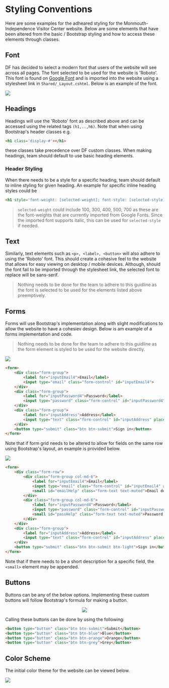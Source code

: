 # Styling Conventions

Here are some examples for the adheared styling for the Monmouth-Independence Visitor Center website. Below are some elements that have been altered from the basic / Bootstrap styling and how to access these elements through classes.

## Font
DF has decided to select a modern font that users of the website will see across all pages. The font selected to be used for the website is 'Roboto'. This font is found on [Google Font](https://fonts.google.com/specimen/Roboto?preview.text_type=custom) and is imported into the website using a stylesheet link in `Shared/_Layout.cshtml`. Below is an example of the font.

![](https://i.imgur.com/rliYuik.png)

## Headings
Headings will use the 'Roboto' font as described above and can be accessed using the related tags `(h1,..,h6)`. Note that when using Bootstrap's header classes e.g. 
```html
<h1 class='display-#'></h1>
```
 these classes take precedence over DF custom classes. When making headings, team should default to use basic heading elements.

### Header Styling

When there needs to be a style for a specific heading, team should default to inline styling for given heading. An example for specific inline heading styles could be

```html
<h1 style='font-weight: [selected-weight]; font-style: [selected-style]'> Heading </h1>
```

> `selected-weight` could include 100, 300, 400, 500, 700 as these are the font-weights that are currently imported from Google Fonts. Since the imported font supports italic, this can be used for `selected-style` if needed.

## Text

Similarly, text elements such as `<p>, <label>, <button>` will also adhere to using the 'Roboto' font. This should create a cohesive feel to the website that allows for easy viewing on desktop / mobile devices. Although, should the font fail to be imported through the stylesheet link, the selected font to replace will be sans-serif.

> Nothing needs to be done for the team to adhere to this guidline as the font is selected to be used for the elements listed above preemptively.

## Forms

Forms will use Bootstrap's implementation along with slight modifications to allow the website to have a cohesiev design. Below is am example of a forms implementation and code.

> Nothing needs to be done for the team to adhere to this guidline as the form element is styled to be used for the website directly.


![](basic-form.png)

```html
<form>
    <div class="form-group">
        <label for="inputEmail4">Email</label>
        <input type="email" class="form-control" id="inputEmail4">
    </div>
    <div class="form-group">
        <label for="inputPassword4">Password</label>
        <input type="password" class="form-control" id="inputPassword4">
    </div>
    <div class="form-group">
        <label for="inputAddress">Address</label>
        <input type="text" class="form-control" id="inputAddress" placeholder="1234 Main St">
    </div>
    <button type="submit" class="btn btn-submit">Sign in</button>
</form>
```

Note that if form grid needs to be altered to allow for fields on the same row using Bootstrap's layout, an example is provided below.

![](form-col.png)

```html
<form>
    <div class="form-row">
        <div class="form-group col-md-6">
            <label for="inputEmail4">Email</label>
            <input type="email" class="form-control" id="inputEmail4" aria-describedby="emailHelp">
            <small id="emailHelp" class="form-text text-muted">Email description</small>
        </div>
        <div class="form-group col-md-6">
            <label for="inputPassword4">Password</label>
            <input type="password" class="form-control" id="inputPassword4" aria-describedby="passHelp">
            <small id="passHelp" class="form-text text-muted">Password criteria</small>
        </div>
    </div>
    <div class="form-group">
        <label for="inputAddress">Address</label>
        <input type="text" class="form-control" id="inputAddress" placeholder="1234 Main St">
    </div>
    <button type="submit" class="btn btn-submit btn-light">Sign in</button>
</form>
```

Note that if there needs to be a short description for a specific field, the `<small>` element may be appended. 

## Buttons
Buttons can be any of the below options. Implementing these custom buttons will follow Bootstrap's formula for making a button.

<p align="center">
  <img src="https://media.giphy.com/media/J7vDfUK5UeYIhRsxZx/giphy.gif">
</p>

Calling these buttons can be done by using the following:

```html
<button type="button" class="btn btn-submit">Submit</button>
<button type="button" class="btn btn-blue">Blue</button>
<button type="button" class="btn btn-orange">Orange</button>
<button type="button" class="btn btn-grey">Grey</button>
```

## Color Scheme
The initial color theme for the website can be viewed below. 

![](https://i.imgur.com/PqPICq8.png)
